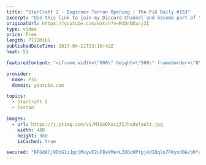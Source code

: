 ```yaml
---
title: "StarCraft 2 - Beginner Terran Opening | The PiG Daily #153"
excerpt: "Use this link to join my Discord Channel and become part of the community: https://discord.gg/0oDzZ8wBPhrdNAOD  See the Show notes and more info + ongoing discussion of the show in the Teamliquid thread: http://www.teamliquid.net/forum/starcraft-2/509383-the-pig-daily-thinking-critically-about-sc   Full"
originalUrl: https://youtube.com/watch?v=M1QnDKucj3I
type: video
price: Free
length: PT12M16S
publishedDateTime: 2017-04-11T23:10:42Z
heat: 51

featuredContent: "<iframe width=\"800\" height=\"500\" frameborder=\"0\" src=\"https://www.youtube.com/embed/M1QnDKucj3I\" allow=\"accelerometer; autoplay; encrypted-media; gyroscope; picture-in-picture\" allowfullscreen></iframe>"

provider:
  name: PiG
  domain: youtube.com

topics:
  - StarCraft 2
  - Terran

images:
  - url: https://i.ytimg.com/vi/M1QnDKucj3I/hqdefault.jpg
    width: 480
    height: 360
    isCached: true

secured: "BFGdACj9DtG1iJgclMxywF2uF8aYMe+LZU6cHPfpj4dIQqln7FKynd8A/bRfrJIBS93DIIRhous9lTcjhineXBUOfNHXneBS7OXNDCI0oJzBhhMSC3CVXoJOAPMyeoaDjAnZPmWQBW5VTupecvDSMEDcJgTWsXPMQ79fSSNP20Nuz8GF37XtOx4mch4SQSoVFchtWjfmmOEGAKjBnESHu8FaR6EEEXOw7X2+B67J6Ru4ArD07KM0N08Mg7odTw+xld/HXpmQBLqc5Nizsebv99olrpYTCwCfsSedCTpHw35yDYys6RWpWSgtIdq692SYZARGt94UnIuLmTi108xaxMyMVZPj0uNLvcirBRLfW2ukfXz5PL9IR49X5lgUV+aRcB0tcoWMAkNvRrJjtixuq/3F681YT/Dwgc/byWM/XeY=;9opxpfEJz1tltzGOsoR+XA=="
---
```


